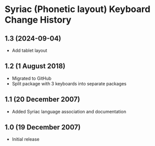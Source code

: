 Syriac (Phonetic layout) Keyboard Change History
=======================

1.3 (2024-09-04)
----------------
* Add tablet layout

1.2 (1 August 2018)
-----------------
* Migrated to GitHub
* Split package with 3 keyboards into separate packages

1.1 (20 December 2007)
----------------------
* Added Syriac language association and documentation

1.0 (19 December 2007)
----------------------
* Initial release
